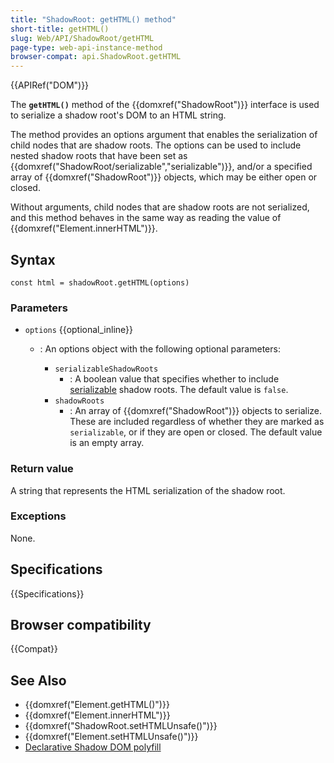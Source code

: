```yaml
---
title: "ShadowRoot: getHTML() method"
short-title: getHTML()
slug: Web/API/ShadowRoot/getHTML
page-type: web-api-instance-method
browser-compat: api.ShadowRoot.getHTML
---
```


{{APIRef("DOM")}}

The **`getHTML()`** method of the {{domxref("ShadowRoot")}} interface is used to serialize a shadow root's DOM to an HTML string.

The method provides an options argument that enables the serialization of child nodes that are shadow roots.
The options can be used to include nested shadow roots that have been set as {{domxref("ShadowRoot/serializable","serializable")}}, and/or a specified array of {{domxref("ShadowRoot")}} objects, which may be either open or closed.

Without arguments, child nodes that are shadow roots are not serialized, and this method behaves in the same way as reading the value of {{domxref("Element.innerHTML")}}.

## Syntax

```js-nolint
const html = shadowRoot.getHTML(options)
```

### Parameters

- `options` {{optional_inline}}

  - : An options object with the following optional parameters:

    - `serializableShadowRoots`
      - : A boolean value that specifies whether to include [serializable](/en-US/docs/Web/API/ShadowRoot/serializable) shadow roots.
        The default value is `false`.
    - `shadowRoots`
      - : An array of {{domxref("ShadowRoot")}} objects to serialize.
        These are included regardless of whether they are marked as `serializable`, or if they are open or closed.
        The default value is an empty array.

### Return value

A string that represents the HTML serialization of the shadow root.

### Exceptions

None.

## Specifications

{{Specifications}}

## Browser compatibility

{{Compat}}

## See Also

- {{domxref("Element.getHTML()")}}
- {{domxref("Element.innerHTML")}}
- {{domxref("ShadowRoot.setHTMLUnsafe()")}}
- {{domxref("Element.setHTMLUnsafe()")}}
- [Declarative Shadow DOM polyfill](https://github.com/EasyWebApp/declarative-shadow-dom-polyfill)
